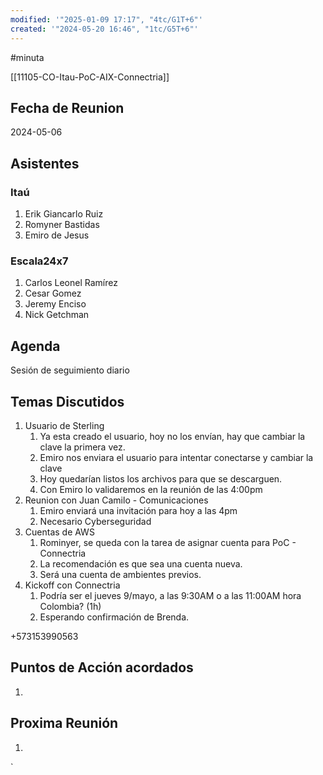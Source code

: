 ```yaml
---
modified: '"2025-01-09 17:17", "4tc/G1T+6"'
created: '"2024-05-20 16:46", "1tc/G5T+6"'
---
```


#minuta


[[11105-CO-Itau-PoC-AIX-Connectria]]

## Fecha de Reunion
2024-05-06

## Asistentes

### Itaú
1. Erik Giancarlo Ruiz
2. Romyner Bastidas
3. Emiro de Jesus
### Escala24x7
1. Carlos Leonel Ramírez
2. Cesar Gomez
3. Jeremy Enciso
4. Nick Getchman


## Agenda
Sesión de seguimiento diario

## Temas Discutidos
1. Usuario de Sterling
	1. Ya esta creado el usuario, hoy no los envían, hay que cambiar la clave la primera vez.
	2. Emiro nos enviara el usuario para intentar conectarse y cambiar la clave
	3. Hoy quedarían listos los archivos para que se descarguen.
	4. Con Emiro lo validaremos en la reunión de las 4:00pm
3. Reunion con Juan Camilo - Comunicaciones
	1.  Emiro enviará una invitación para hoy a las 4pm
	2. Necesario Cyberseguridad
4. Cuentas de AWS
	1. Rominyer, se queda con la tarea de asignar cuenta para PoC - Connectria
	2. La recomendación es que sea una cuenta nueva.
	3. Será una cuenta de ambientes previos.
5. Kickoff con Connectria
	1. Podría ser el jueves 9/mayo, a las 9:30AM o a las 11:00AM hora Colombia? (1h)
	2. Esperando confirmación de Brenda.



+573153990563


## Puntos de Acción acordados
1. 

## Proxima Reunión
1.  

`